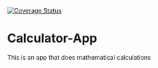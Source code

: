 [![Coverage Status](https://coveralls.io/repos/github/kmwangemi/Calculator-App/badge.svg?branch=master)](https://coveralls.io/github/kmwangemi/Calculator-App?branch=master)



# Calculator-App
This is an app that does mathematical calculations
